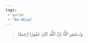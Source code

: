 ```yaml
---
tags: 
 - quran 
 - "An-Nisa"
---
```


> وَٱسۡتَغۡفِرِ ٱللَّهَۖ إِنَّ ٱللَّهَ كَانَ غَفُورٗا رَّحِيمٗا
